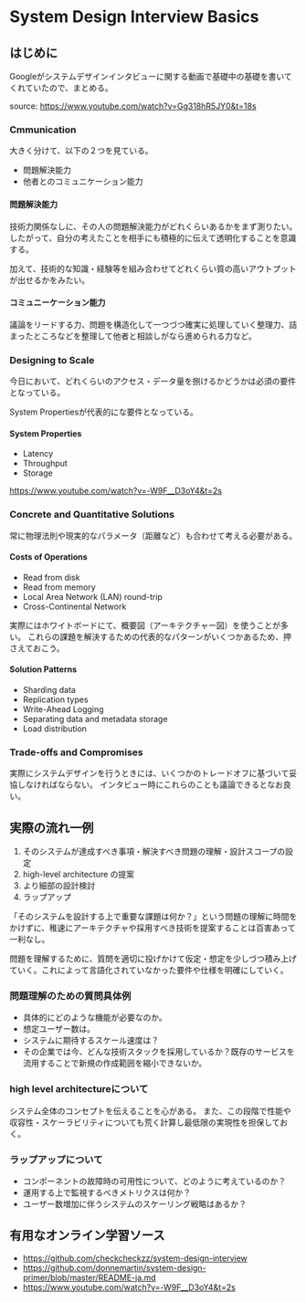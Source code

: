 # System Design Interview Basics

## はじめに

Googleがシステムデザインインタビューに関する動画で基礎中の基礎を書いてくれていたので、まとめる。

source: https://www.youtube.com/watch?v=Gg318hR5JY0&t=18s

### Cmmunication

大きく分けて、以下の２つを見ている。

- 問題解決能力
- 他者とのコミュニケーション能力

#### 問題解決能力

技術力関係なしに、その人の問題解決能力がどれくらいあるかをまず測りたい。
したがって、自分の考えたことを相手にも積極的に伝えて透明化することを意識する。

加えて、技術的な知識・経験等を組み合わせてどれくらい質の高いアウトプットが出せるかをみたい。


#### コミュニーケーション能力

議論をリードする力、問題を構造化して一つづつ確実に処理していく整理力、詰まったところなどを整理して他者と相談しがなら進められる力など。

### Designing to Scale

今日において、どれくらいのアクセス・データ量を捌けるかどうかは必須の要件となっている。

System Propertiesが代表的にな要件となっている。

#### System Properties

- Latency
- Throughput
- Storage

https://www.youtube.com/watch?v=-W9F__D3oY4&t=2s

### Concrete and Quantitative Solutions

常に物理法則や現実的なパラメータ（距離など）も合わせて考える必要がある。

#### Costs of Operations

- Read from disk
- Read from memory
- Local Area Network (LAN) round-trip
- Cross-Continental Network

実際にはホワイトボードにて、概要図（アーキテクチャー図）を使うことが多い。
これらの課題を解決するための代表的なパターンがいくつかあるため、押さえておこう。

#### Solution Patterns

- Sharding data
- Replication types
- Write-Ahead Logging
- Separating data and metadata storage
- Load distribution

### Trade-offs and Compromises

実際にシステムデザインを行うときには、いくつかのトレードオフに基づいて妥協しなければならない。
インタビュー時にこれらのことも議論できるとなお良い。


## 実際の流れ一例

1. そのシステムが達成すべき事項・解決すべき問題の理解・設計スコープの設定
2. high-level architecture の提案
3. より細部の設計検討
4. ラップアップ

「そのシステムを設計する上で重要な課題は何か？」という問題の理解に時間をかけずに、稚速にアーキテクチャや採用すべき技術を提案することは百害あって一利なし。

問題を理解するために、質問を適切に投げかけて仮定・想定を少しづつ積み上げていく。これによって言語化されていなかった要件や仕様を明確にしていく。

### 問題理解のための質問具体例

- 具体的にどのような機能が必要なのか。
- 想定ユーザー数は。
- システムに期待するスケール速度は？
- その企業では今、どんな技術スタックを採用しているか？既存のサービスを流用することで新規の作成範囲を縮小できないか。

### high level architectureについて

システム全体のコンセプトを伝えることを心がある。
また、この段階で性能や収容性・スケーラビリティについても荒く計算し最低限の実現性を担保しておく。

### ラップアップについて

- コンポーネントの故障時の可用性について、どのように考えているのか？
- 運用する上で監視するべきメトリクスは何か？
- ユーザー数増加に伴うシステムのスケーリング戦略はあるか？


## 有用なオンライン学習ソース

- https://github.com/checkcheckzz/system-design-interview
- https://github.com/donnemartin/system-design-primer/blob/master/README-ja.md
- https://www.youtube.com/watch?v=-W9F__D3oY4&t=2s
